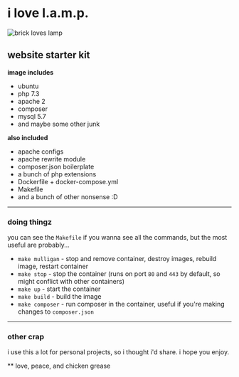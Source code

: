 # i love l.a.m.p.

![brick loves lamp](https://media2.giphy.com/media/ikRL6ISWiznTa/giphy.gif)

**website starter kit**
---

**image includes**
- ubuntu
- php 7.3
- apache 2
- composer 
- mysql 5.7
- and maybe some other junk

**also included**
- apache configs
- apache rewrite module
- composer.json boilerplate
- a bunch of php extensions
- Dockerfile + docker-compose.yml
- Makefile
- and a bunch of other nonsense :D

---
### doing thingz

you can see the `Makefile` if you wanna see all the commands,
but the most useful are probably...
- `make mulligan` - stop and remove container, destroy images, rebuild image, restart container
- `make stop` - stop the container (runs on port `80` and `443` by default, so might conflict with other containers)
- `make up` - start the container
- `make build` - build the image
- `make composer` - run composer in the container, useful if you're making changes to `composer.json`

---
### other crap

i use this a lot for personal projects, so i thought i'd share. i hope you enjoy.

** love, peace, and chicken grease
